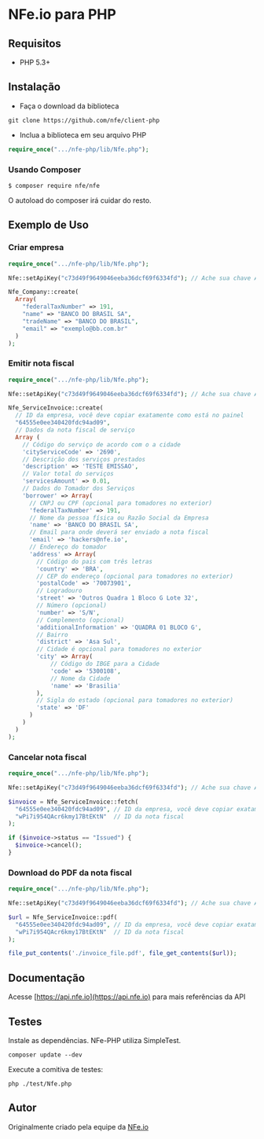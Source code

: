 # NFe.io para PHP

## Requisitos

* PHP 5.3+

## Instalação

 - Faça o download da biblioteca

~~~
git clone https://github.com/nfe/client-php
~~~

 - Inclua a biblioteca em seu arquivo PHP

```php
require_once(".../nfe-php/lib/Nfe.php");
```

### Usando Composer

~~~
$ composer require nfe/nfe
~~~

O autoload do composer irá cuidar do resto.

## Exemplo de Uso

### Criar empresa
```php
require_once(".../nfe-php/lib/Nfe.php");

Nfe::setApiKey("c73d49f9649046eeba36dcf69f6334fd"); // Ache sua chave API no Painel

Nfe_Company::create(
  Array(
    "federalTaxNumber" => 191,
    "name" => "BANCO DO BRASIL SA",
    "tradeName" => "BANCO DO BRASIL",
    "email" => "exemplo@bb.com.br"
  )
);
```

### Emitir nota fiscal
```php
require_once(".../nfe-php/lib/Nfe.php");

Nfe::setApiKey("c73d49f9649046eeba36dcf69f6334fd"); // Ache sua chave API no Painel

Nfe_ServiceInvoice::create(
  // ID da empresa, você deve copiar exatamente como está no painel
  "64555e0ee340420fdc94ad09",
  // Dados da nota fiscal de serviço
  Array (
    // Código do serviço de acordo com o a cidade
    'cityServiceCode' => '2690',
    // Descrição dos serviços prestados
    'description' => 'TESTE EMISSAO',
    // Valor total do serviços
    'servicesAmount' => 0.01,
    // Dados do Tomador dos Serviços
    'borrower' => Array(
      // CNPJ ou CPF (opcional para tomadores no exterior)
      'federalTaxNumber' => 191,
      // Nome da pessoa física ou Razão Social da Empresa
      'name' => 'BANCO DO BRASIL SA',
      // Email para onde deverá ser enviado a nota fiscal
      'email' => 'hackers@nfe.io',
      // Endereço do tomador
      'address' => Array(
        // Código do pais com três letras
        'country' => 'BRA',
        // CEP do endereço (opcional para tomadores no exterior)
        'postalCode' => '70073901',
        // Logradouro
        'street' => 'Outros Quadra 1 Bloco G Lote 32',
        // Número (opcional)
        'number' => 'S/N',
        // Complemento (opcional)
        'additionalInformation' => 'QUADRA 01 BLOCO G',
        // Bairro
        'district' => 'Asa Sul',
        // Cidade é opcional para tomadores no exterior
        'city' => Array(
            // Código do IBGE para a Cidade
            'code' => '5300108',
            // Nome da Cidade
            'name' => 'Brasilia'
        ),
        // Sigla do estado (opcional para tomadores no exterior)
        'state' => 'DF'
      )
    )
  )
);
```

### Cancelar nota fiscal
```php
require_once(".../nfe-php/lib/Nfe.php");

Nfe::setApiKey("c73d49f9649046eeba36dcf69f6334fd"); // Ache sua chave API no Painel

$invoice = Nfe_ServiceInvoice::fetch(
  "64555e0ee340420fdc94ad09", // ID da empresa, você deve copiar exatamente como está no painel
  "wPi7i954QAcr6kmy17BtEKtN"  // ID da nota fiscal
);

if ($invoice->status == "Issued") {
  $invoice->cancel();
}
```

### Download do PDF da nota fiscal
```php
require_once(".../nfe-php/lib/Nfe.php");

Nfe::setApiKey("c73d49f9649046eeba36dcf69f6334fd"); // Ache sua chave API no Painel

$url = Nfe_ServiceInvoice::pdf(
  "64555e0ee340420fdc94ad09", // ID da empresa, você deve copiar exatamente como está no painel
  "wPi7i954QAcr6kmy17BtEKtN"  // ID da nota fiscal
);

file_put_contents('./invoice_file.pdf', file_get_contents($url));
```

## Documentação

Acesse [https://api.nfe.io](https://api.nfe.io) para mais referências da API

## Testes

Instale as dependências. NFe-PHP utiliza SimpleTest.

~~~
composer update --dev
~~~

Execute a comitiva de testes:
~~~
php ./test/Nfe.php
~~~

## Autor

Originalmente criado pela equipe da [NFe.io](https://github.com/nfe)
